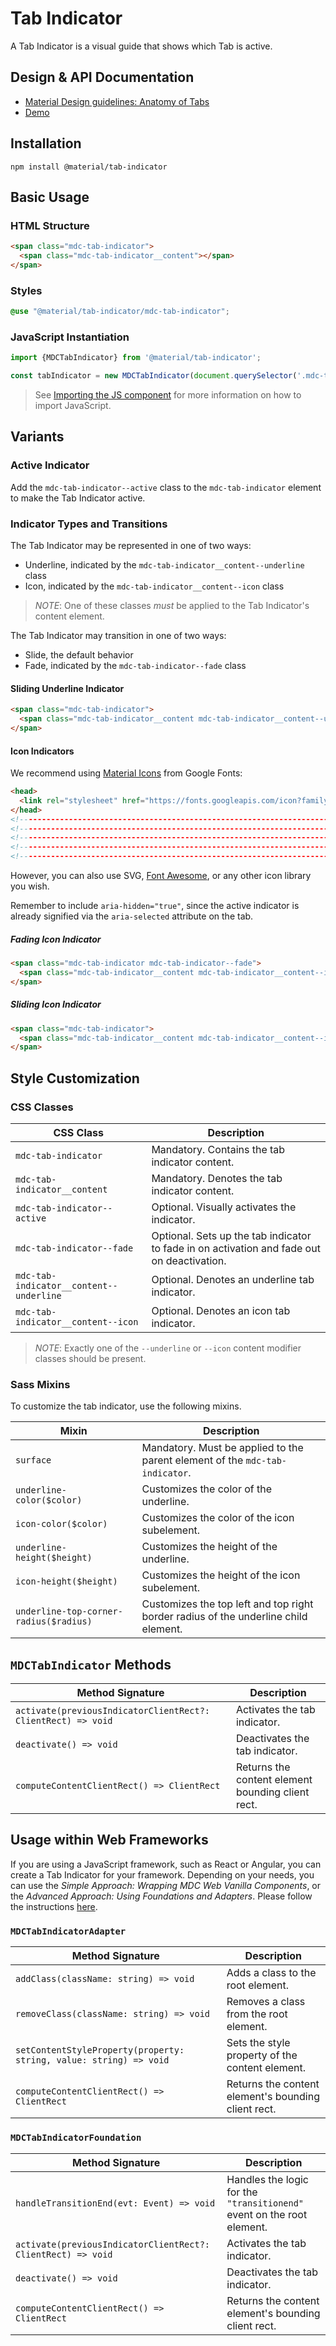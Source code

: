 <!--docs:
title: "Tab Indicator"
layout: detail
section: components
excerpt: "A visual guide that shows which Tab is active."
iconId: tabs
path: /catalog/tabs/indicator/
-->

# Tab Indicator

A Tab Indicator is a visual guide that shows which Tab is active.

## Design & API Documentation

<ul class="icon-list">
  <li class="icon-list-item icon-list-item--spec">
    <a href="https://material.io/go/design-tabs#anatomy">Material Design guidelines: Anatomy of Tabs</a>
  </li>
  <li class="icon-list-item icon-list-item--link">
    <a href="https://material-components.github.io/material-components-web-catalog/#/component/tabs">Demo</a>
  </li>
</ul>

## Installation

```
npm install @material/tab-indicator
```

## Basic Usage

### HTML Structure

```html
<span class="mdc-tab-indicator">
  <span class="mdc-tab-indicator__content"></span>
</span>
```

### Styles

```scss
@use "@material/tab-indicator/mdc-tab-indicator";
```

### JavaScript Instantiation

```js
import {MDCTabIndicator} from '@material/tab-indicator';

const tabIndicator = new MDCTabIndicator(document.querySelector('.mdc-tab-indicator'));
```

> See [Importing the JS component](../../docs/importing-js.md) for more information on how to import JavaScript.

## Variants

### Active Indicator

Add the `mdc-tab-indicator--active` class to the `mdc-tab-indicator` element to make the Tab Indicator active.

### Indicator Types and Transitions

The Tab Indicator may be represented in one of two ways:

* Underline, indicated by the `mdc-tab-indicator__content--underline` class
* Icon, indicated by the `mdc-tab-indicator__content--icon` class

> *NOTE*: One of these classes _must_ be applied to the Tab Indicator's content element.

The Tab Indicator may transition in one of two ways:

* Slide, the default behavior
* Fade, indicated by the `mdc-tab-indicator--fade` class

#### Sliding Underline Indicator

```html
<span class="mdc-tab-indicator">
  <span class="mdc-tab-indicator__content mdc-tab-indicator__content--underline"></span>
</span>
```

#### Icon Indicators

We recommend using [Material Icons](https://material.io/tools/icons/) from Google Fonts:

```html
<head>
  <link rel="stylesheet" href="https://fonts.googleapis.com/icon?family=Material+Icons">
</head>
<!--------------------------------------------------------------------------------------------------->
<!--------------------------------------------------------------------------------------------------->
<!--------------------------------------------------------------------------------------------------->
<!--------------------------------------------------------------------------------------------------->
<!--------------------------------------------------------------------------------------------------->


```

However, you can also use SVG, [Font Awesome](https://fontawesome.com/), or any other icon library you wish.

Remember to include `aria-hidden="true"`, since the active indicator is already signified via the
`aria-selected` attribute on the tab.

##### Fading Icon Indicator

```html
<span class="mdc-tab-indicator mdc-tab-indicator--fade">
  <span class="mdc-tab-indicator__content mdc-tab-indicator__content--icon material-icons" aria-hidden="true">star</span>
</span>
```

##### Sliding Icon Indicator

```html
<span class="mdc-tab-indicator">
  <span class="mdc-tab-indicator__content mdc-tab-indicator__content--icon material-icons" aria-hidden="true">star</span>
</span>
```

## Style Customization

### CSS Classes

CSS Class | Description
--- | ---
`mdc-tab-indicator` | Mandatory. Contains the tab indicator content.
`mdc-tab-indicator__content` | Mandatory. Denotes the tab indicator content.
`mdc-tab-indicator--active` | Optional. Visually activates the indicator.
`mdc-tab-indicator--fade` | Optional. Sets up the tab indicator to fade in on activation and fade out on deactivation.
`mdc-tab-indicator__content--underline` | Optional. Denotes an underline tab indicator.
`mdc-tab-indicator__content--icon` | Optional. Denotes an icon tab indicator.

> *NOTE*: Exactly one of the `--underline` or `--icon` content modifier classes should be present.

### Sass Mixins

To customize the tab indicator, use the following mixins.

Mixin | Description
--- | ---
`surface` | Mandatory. Must be applied to the parent element of the `mdc-tab-indicator`.
`underline-color($color)` | Customizes the color of the underline.
`icon-color($color)` | Customizes the color of the icon subelement.
`underline-height($height)` | Customizes the height of the underline.
`icon-height($height)` | Customizes the height of the icon subelement.
`underline-top-corner-radius($radius)` | Customizes the top left and top right border radius of the underline child element.

## `MDCTabIndicator` Methods

Method Signature | Description
--- | ---
`activate(previousIndicatorClientRect?: ClientRect) => void` | Activates the tab indicator.
`deactivate() => void` | Deactivates the tab indicator.
`computeContentClientRect() => ClientRect` | Returns the content element bounding client rect.

## Usage within Web Frameworks

If you are using a JavaScript framework, such as React or Angular, you can create a Tab Indicator for your framework. Depending on your needs, you can use the _Simple Approach: Wrapping MDC Web Vanilla Components_, or the _Advanced Approach: Using Foundations and Adapters_. Please follow the instructions [here](../../docs/integrating-into-frameworks.md).

### `MDCTabIndicatorAdapter`

Method Signature | Description
--- | ---
`addClass(className: string) => void` | Adds a class to the root element.
`removeClass(className: string) => void` | Removes a class from the root element.
`setContentStyleProperty(property: string, value: string) => void` | Sets the style property of the content element.
`computeContentClientRect() => ClientRect` | Returns the content element's bounding client rect.

### `MDCTabIndicatorFoundation`

Method Signature | Description
--- | ---
`handleTransitionEnd(evt: Event) => void` | Handles the logic for the `"transitionend"` event on the root element.
`activate(previousIndicatorClientRect?: ClientRect) => void` | Activates the tab indicator.
`deactivate() => void` | Deactivates the tab indicator.
`computeContentClientRect() => ClientRect` | Returns the content element's bounding client rect.
